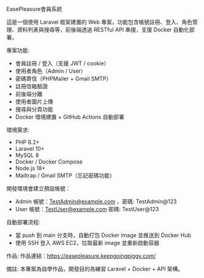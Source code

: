 EasePleasure會員系統

這是一個使用 Laravel 框架建置的 Web 專案，功能包含帳號註冊、登入、角色管理、資料列表與搜尋等，前後端透過 RESTful API 串接，支援 Docker 自動化部署。


專案功能:
-  會員註冊 / 登入（支援 JWT / cookie）
-   使用者角色（Admin / User）
-  密碼寄信（PHPMailer + Gmail SMTP）
-  註冊信箱驗證
-  前後端分離
-  使用者圖片上傳
-  搜尋與分頁功能
-  Docker 環境建置 + GitHub Actions 自動部署 

環境需求:
-  PHP 8.2+
-  Laravel 10+
-  MySQL 8
-  Docker / Docker Compose
-  Node.js 18+
-  Mailtrap / Gmail SMTP（忘記密碼功能）


開發環境會建立預設帳號：

-  Admin 帳號：TestAdmin@example.com ，密碼: TestAdmin@123
-  User 帳號：TestUser@example.com 密碼: TestUser@123

自動部署流程:
-  當 push 到 main 分支時，自動打包 Docker Image 並推送到 Docker Hub
-  使用 SSH 登入 AWS EC2，拉取最新 image 並重新啟動容器

作品:
作品連結：https://easepleasure.keepgoingpiggy.com/


備註:
本專案為自學作品，開發目的為練習 Laravel + Docker + API 架構。
